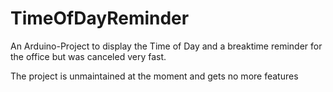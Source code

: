 # TimeOfDayReminder
An Arduino-Project to display the Time of Day and a breaktime reminder for the office
but was canceled very fast.

The project is unmaintained at the moment and gets no more features
